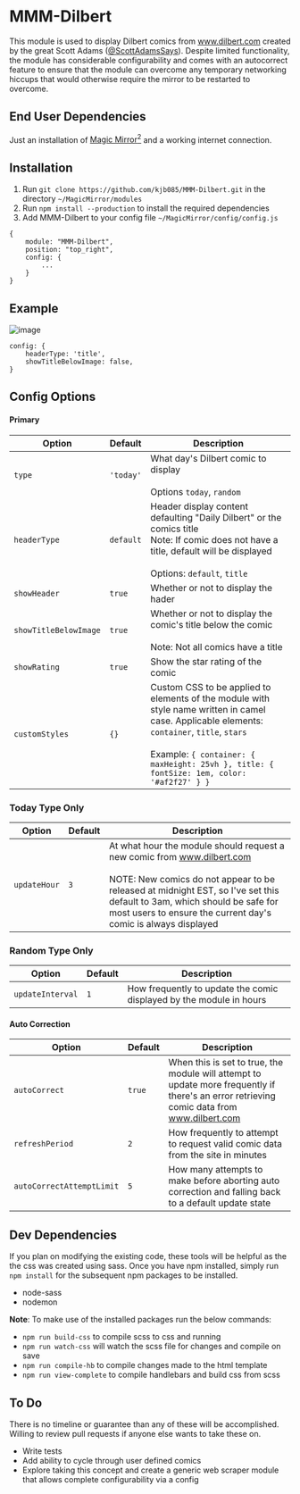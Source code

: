# MMM-Dilbert #

This module is used to display Dilbert comics from www.dilbert.com created by the great Scott Adams ([@ScottAdamsSays](https://twitter.com/ScottAdamsSays)). Despite limited functionality, the module has considerable configurability and comes with an autocorrect feature to ensure that the module can overcome any temporary networking hiccups that would otherwise require the mirror to be restarted to overcome.

## End User Dependencies ##

Just an installation of [Magic Mirror<sup>2</sup>](https://github.com/MichMich/MagicMirror) and a working internet connection.

## Installation ##

1. Run `git clone https://github.com/kjb085/MMM-Dilbert.git` in the directory `~/MagicMirror/modules`
2. Run `npm install --production` to install the required dependencies
3. Add MMM-Dilbert to your config file `~/MagicMirror/config/config.js`

```
{
	module: "MMM-Dilbert",
	position: "top_right",
	config: {
    	...
	}
}
```

## Example ##

![image](https://imgur.com/nhUdFe4.png)

```
config: {
	headerType: 'title',
	showTitleBelowImage: false,
}
```

## Config Options ##

#### Primary ####

Option  | Default | Description
------- | ------- | -------------
`type`  | `'today'` | What day's Dilbert comic to display<br><br>Options `today`, `random`
`headerType` | `default` | Header display content defaulting "Daily Dilbert" or the comics title<br>Note: If comic does not have a title, default will be displayed<br><br>Options: `default`, `title`
`showHeader` | `true` | Whether or not to display the hader
`showTitleBelowImage` | `true` | Whether or not to display the comic's title below the comic<br><br>Note: Not all comics have a title
`showRating` | `true` | Show the star rating of the comic
`customStyles` | `{}` | Custom CSS to be applied to elements of the module with style name written in camel case. Applicable elements: `container`, `title`, `stars`<br><br>Example: `{ container: { maxHeight: 25vh }, title: { fontSize: 1em, color: '#af2f27' } }`

### Today Type Only ###

Option  | Default | Description
------- | ------- | -------------
`updateHour` | `3` | At what hour the module should request a new comic from www.dilbert.com<br><br>NOTE: New comics do not appear to be released at midnight EST, so I've set this default to 3am, which should be safe for most users to ensure the current day's comic is always displayed

### Random Type Only ###

Option  | Default | Description
------- | ------- | -------------
`updateInterval` | `1` | How frequently to update the comic displayed by the module in hours

#### Auto Correction ####

Option  | Default | Description
------- | ------- | -------------
`autoCorrect` | `true` | When this is set to true, the module will attempt to update more frequently if there's an error retrieving comic data from www.dilbert.com
`refreshPeriod` | `2` | How frequently to attempt to request valid comic data from the site in minutes
`autoCorrectAttemptLimit` | `5` | How many attempts to make before aborting auto correction and falling back to a default update state

## Dev Dependencies ##

If you plan on modifying the existing code, these tools will be helpful as the the css was created using sass. Once you have npm installed, simply run `npm install` for the subsequent npm packages to be installed.

* node-sass
* nodemon

**Note**: To make use of the installed packages run the below commands:

* `npm run build-css` to compile scss to css and running
* `npm run watch-css` will watch the scss file for changes and compile on save
* `npm run compile-hb` to compile changes made to the html template
* `npm run view-complete` to compile handlebars and build css from scss

## To Do ##

There is no timeline or guarantee than any of these will be accomplished. Willing to review pull requests if anyone else wants to take these on.

* Write tests
* Add ability to cycle through user defined comics
* Explore taking this concept and create a generic web scraper module that allows complete configurability via a config
